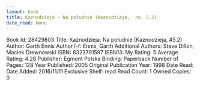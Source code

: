 ```yaml
---
layout: book
title: Kaznodzieja - Na południe (Kaznodzieja,  no. 5.2)
date_read: None
---
```


Book Id: 28429803
Title: Kaznodzieja: Na południe (Kaznodzieja, #5.2)
Author: Garth Ennis
Author l-f: Ennis, Garth
Additional Authors: Steve Dillon, Maciek Drewnowski
ISBN: 8323791597
ISBN13: 
My Rating: 5
Average Rating: 4.28
Publisher: Egmont Polska
Binding: Paperback
Number of Pages: 128
Year Published: 2005
Original Publication Year: 1998
Date Read: 
Date Added: 2016/11/11
Exclusive Shelf: read
Read Count: 1
Owned Copies: 0


